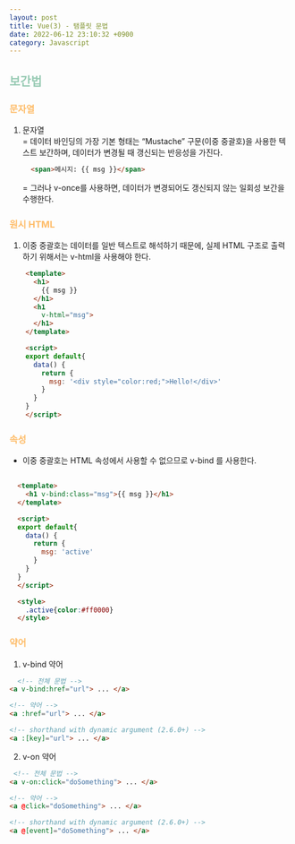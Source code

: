 ```yaml
---
layout: post
title: Vue(3) - 탬플릿 문법
date: 2022-06-12 23:10:32 +0900
category: Javascript
---
```

 
## <span style="color:#97cab3;font-weight:bold">보간법</span>
### <span style="color:#febc68;font-weight:bold">문자열</span>  
 1. 문자열  
   = 데이터 바인딩의 가장 기본 형태는 “Mustache” 구문(이중 중괄호)을 사용한 텍스트 보간하며, 데이터가 변경될 때 갱신되는 반응성을 가진다.
    ```html
      <span>메시지: {{ msg }}</span>
    ```
    = 그러나 v-once를 사용하면, 데이터가 변경되어도 갱신되지 않는 일회성 보간을 수행한다. 

### <span style="color:#febc68;font-weight:bold">원시 HTML</span>  
1. 이중 중괄호는 데이터를 일반 텍스트로 해석하기 때문에, 실제 HTML 구조로 출력하기 위해서는 v-html을 사용해야 한다.
```html
    <template>
      <h1>
        {{ msg }}
      </h1>
      <h1
        v-html="msg">
      </h1>
    </template>

    <script>
    export default{
      data() {
        return {
          msg: '<div style="color:red;">Hello!</div>'
        }
      }
    }
    </script>
  ```

### <span style="color:#febc68;font-weight:bold">속성</span>  
- 이중 중괄호는 HTML 속성에서 사용할 수 없으므로 v-bind 를 사용한다.
```html
      
  <template>
    <h1 v-bind:class="msg">{{ msg }}</h1>
  </template>

  <script>
  export default{
    data() {
      return {
        msg: 'active'
      }
    }
  }
  </script>

  <style>
    .active{color:#ff0000}
  </style>
  ```
### <span style="color:#febc68;font-weight:bold">약어</span> 
1. v-bind 약어
```html
  <!-- 전체 문법 -->
<a v-bind:href="url"> ... </a>

<!-- 약어 -->
<a :href="url"> ... </a>

<!-- shorthand with dynamic argument (2.6.0+) -->
<a :[key]="url"> ... </a>
```

2. v-on 약어
```html
 <!-- 전체 문법 -->
<a v-on:click="doSomething"> ... </a>

<!-- 약어 -->
<a @click="doSomething"> ... </a>

<!-- shorthand with dynamic argument (2.6.0+) -->
<a @[event]="doSomething"> ... </a>
```

